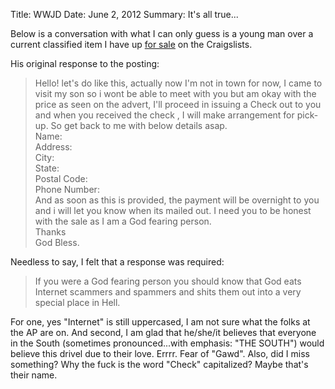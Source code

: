 Title: WWJD
Date: June 2, 2012
Summary: It's all true...

Below is a conversation with what I can only guess is a young man over a
current classified item I have up [for sale][1] on the Craigslists.

His original response to the posting:  
> Hello! let's do like this, actually now I'm not in town for now, I
came to visit my son so i wont be able to meet with you but am okay
with the price as seen on the advert, I'll proceed in issuing a Check
out to you and when you received the check , I will make arrangement
for pick-up. So get back to me with below details asap.  
  Name:  
  Address:  
  City:  
  State:  
  Postal Code:  
  Phone Number:  
  And as soon as this is provided, the payment will be overnight to you
  and i will let you know when its mailed out. I need you to be honest
  with the sale as I am a God fearing person.  
  Thanks  
  God Bless.

Needless to say, I felt that a response was required:

> If you were a God fearing person you should know that God eats
> Internet scammers and spammers and shits them out into a very special
> place in Hell.

For one, yes "Internet" is still uppercased, I am not sure what the
folks at the AP are on. And second, I am glad that he/she/it believes
that everyone in the South (sometimes pronounced...with emphasis: "THE
SOUTH") would believe this drivel due to their love. Errrr. Fear of "Gawd". Also, did
I miss something? Why the fuck is the word "Check" capitalized? Maybe
that's their name. 


[1]: http://greensboro.craigslist.org/bik/2992518454.html
